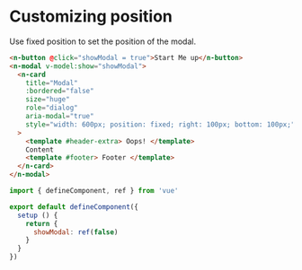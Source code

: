 # Customizing position

Use fixed position to set the position of the modal.

```html
<n-button @click="showModal = true">Start Me up</n-button>
<n-modal v-model:show="showModal">
  <n-card
    title="Modal"
    :bordered="false"
    size="huge"
    role="dialog"
    aria-modal="true"
    style="width: 600px; position: fixed; right: 100px; bottom: 100px;"
  >
    <template #header-extra> Oops! </template>
    Content
    <template #footer> Footer </template>
  </n-card>
</n-modal>
```

```js
import { defineComponent, ref } from 'vue'

export default defineComponent({
  setup () {
    return {
      showModal: ref(false)
    }
  }
})
```
